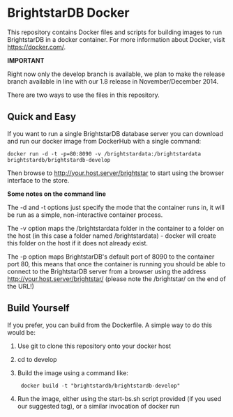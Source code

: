 BrightstarDB Docker
===================

This repository contains Docker files and scripts for building images to run BrightstarDB
in a docker container. For more information about Docker, visit https://docker.com/.

**IMPORTANT**

Right now only the develop branch is available, we plan to make the release branch
available in line with our 1.8 release in November/December 2014.

There are two ways to use the files in this repository.

Quick and Easy
--------------

If you want to run a single BrightstarDB database server you can download and run
our docker image from DockerHub with a single command:

    docker run -d -t -p=80:8090 -v /brightstardata:/brightstardata brightstardb/brightstardb-develop

Then browse to http://your.host.server/brightstar to start using the browser interface to the store.

**Some notes on the command line**

The -d and -t options just specify the mode that the container runs in, it will be run as a simple,
non-interactive container process.

The -v option maps the /brightstardata folder in the container to a folder on the host (in this
case a folder named /brightstardata) - docker will create this folder on the host if it does
not already exist.

The -p option maps BrightstarDB's default port of 8090 to the container port 80, this means 
that once the container is running you should be able to connect to the BrightstarDB server
from a browser using the address http://your.host.server/brightstar/ (please note the /brightstar/
on the end of the URL!)

Build Yourself
--------------

If you prefer, you can build from the Dockerfile. A simple way to do this would be:

1. Use git to clone this repository onto your docker host

2. cd to develop

3. Build the image using a command like:

        docker build -t "brightstardb/brightstardb-develop"
    
4. Run the image, either using the start-bs.sh script provided (if you used our suggested tag),
   or a similar invocation of docker run
       
